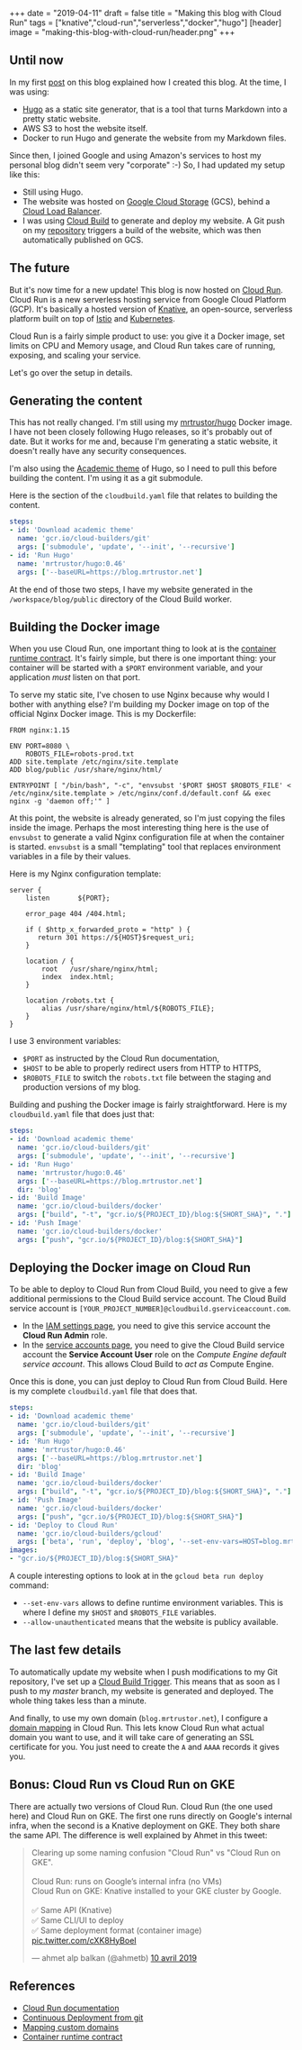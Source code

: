 +++
date = "2019-04-11"
draft = false
title = "Making this blog with Cloud Run"
tags = ["knative","cloud-run","serverless","docker","hugo"]
[header]
image = "making-this-blog-with-cloud-run/header.png"
+++

## Until now

In my first [post](/post/making-this-blog/) on this blog explained how I created
this blog. At the time, I was using:

* [Hugo](https://gohugo.io/) as a static site
generator, that is a tool that turns Markdown into a pretty static website.
* AWS S3 to host the website itself.
* Docker to run Hugo and generate the website from my Markdown files.

Since then, I joined Google and using Amazon's services to host my personal blog
didn't seem very "corporate" :-) So, I had updated my setup like this:

* Still using Hugo.
* The website was hosted on [Google Cloud Storage](https://cloud.google.com/storage/docs/) (GCS),
  behind a [Cloud Load Balancer](https://cloud.google.com/load-balancing/docs/).
* I was using [Cloud Build](https://cloud.google.com/cloud-build/docs/) to
  generate and deploy my website. A Git push on my [repository](https://github.com/MrTrustor/blog)
  triggers a build of the website, which was then automatically published on GCS.

## The future

But it's now time for a new update! This blog is now hosted on [Cloud Run](https://cloud.google.com/run/docs/).
Cloud Run is a new serverless hosting service from Google Cloud Platform (GCP).
It's basically a hosted version of [Knative](https://cloud.google.com/knative/),
an open-source, serverless platform built on top of [Istio](https://istio.io)
and [Kubernetes](https://kubernetes.io).

Cloud Run is a fairly simple product to use: you give it a Docker image, set
limits on CPU and Memory usage, and Cloud Run takes care of running, exposing,
and scaling your service.

Let's go over the setup in details.

## Generating the content

This has not really changed. I'm still using my [mrtrustor/hugo](https://hub.docker.com/r/mrtrustor/hugo)
Docker image. I have not been closely following Hugo releases, so it's probably
out of date. But it works for me and, because I'm generating a static website, it
doesn't really have any security consequences.

I'm also using the [Academic theme](https://themes.gohugo.io/academic/) of Hugo,
so I need to pull this before building the content. I'm using it as a git submodule.

Here is the section of the `cloudbuild.yaml` file that relates to building the
content.

```yaml
steps:
- id: 'Download academic theme'
  name: 'gcr.io/cloud-builders/git'
  args: ['submodule', 'update', '--init', '--recursive']
- id: 'Run Hugo'
  name: 'mrtrustor/hugo:0.46'
  args: ['--baseURL=https://blog.mrtrustor.net']
```

At the end of those two steps, I have my website generated in the
`/workspace/blog/public` directory of the Cloud Build worker.

## Building the Docker image

When you use Cloud Run, one important thing to look at is the
[container runtime contract](https://cloud.google.com/run/docs/reference/container-contract).
It's fairly simple, but there is one important thing: your container will be started
with a `$PORT` environment variable, and your application *must* listen on that
port.

To serve my static site, I've chosen to use Nginx because why would I bother
with anything else? I'm building my Docker image on top of the official
Nginx Docker image. This is my Dockerfile:

```
FROM nginx:1.15

ENV PORT=8080 \
    ROBOTS_FILE=robots-prod.txt
ADD site.template /etc/nginx/site.template
ADD blog/public /usr/share/nginx/html/

ENTRYPOINT [ "/bin/bash", "-c", "envsubst '$PORT $HOST $ROBOTS_FILE' < /etc/nginx/site.template > /etc/nginx/conf.d/default.conf && exec nginx -g 'daemon off;'" ]
```

At this point, the website is already generated, so I'm just copying the files
inside the image. Perhaps the most interesting thing here is the use of
`envsubst` to generate a valid Nginx configuration file at when the container is
started. `envsubst` is a small "templating" tool that replaces environment
variables in a file by their values.

Here is my Nginx configuration template:

```
server {
    listen       ${PORT};

    error_page 404 /404.html;

    if ( $http_x_forwarded_proto = "http" ) {
       return 301 https://${HOST}$request_uri;
    }

    location / {
        root   /usr/share/nginx/html;
        index  index.html;
    }

    location /robots.txt {
        alias /usr/share/nginx/html/${ROBOTS_FILE};
    }
}
```

I use 3 environment variables:

* `$PORT` as instructed by the Cloud Run documentation,
* `$HOST` to be able to properly redirect users from HTTP to HTTPS,
* `$ROBOTS_FILE` to switch the `robots.txt` file between the staging and
  production versions of my blog.

Building and pushing the Docker image is fairly straightforward. Here is my
`cloudbuild.yaml` file that does just that:

```yaml
steps:
- id: 'Download academic theme'
  name: 'gcr.io/cloud-builders/git'
  args: ['submodule', 'update', '--init', '--recursive']
- id: 'Run Hugo'
  name: 'mrtrustor/hugo:0.46'
  args: ['--baseURL=https://blog.mrtrustor.net']
  dir: 'blog'
- id: 'Build Image'
  name: 'gcr.io/cloud-builders/docker'
  args: ["build", "-t", "gcr.io/${PROJECT_ID}/blog:${SHORT_SHA}", "."]
- id: 'Push Image'
  name: 'gcr.io/cloud-builders/docker'
  args: ["push", "gcr.io/${PROJECT_ID}/blog:${SHORT_SHA}"]
```

## Deploying the Docker image on Cloud Run

To be able to deploy to Cloud Run from Cloud Build, you need to give a few
additional permissions to the Cloud Build service account. The Cloud Build
service account is `[YOUR_PROJECT_NUMBER]@cloudbuild.gserviceaccount.com`.

* In the [IAM settings page](https://console.cloud.google.com/iam-admin/iam),
  you need to give this service account the **Cloud Run Admin** role.
* In the [service accounts page](https://console.cloud.google.com/iam-admin/serviceaccounts),
  you need to give the Cloud Build service account the **Service Account User**
  role on the *Compute Engine default service account*. This allows Cloud Build
  to *act as* Compute Engine.

Once this is done, you can just deploy to Cloud Run from Cloud Build. Here is
my complete `cloudbuild.yaml` file that does that.

```yaml
steps:
- id: 'Download academic theme'
  name: 'gcr.io/cloud-builders/git'
  args: ['submodule', 'update', '--init', '--recursive']
- id: 'Run Hugo'
  name: 'mrtrustor/hugo:0.46'
  args: ['--baseURL=https://blog.mrtrustor.net']
  dir: 'blog'
- id: 'Build Image'
  name: 'gcr.io/cloud-builders/docker'
  args: ["build", "-t", "gcr.io/${PROJECT_ID}/blog:${SHORT_SHA}", "."]
- id: 'Push Image'
  name: 'gcr.io/cloud-builders/docker'
  args: ["push", "gcr.io/${PROJECT_ID}/blog:${SHORT_SHA}"]
- id: 'Deploy to Cloud Run'
  name: 'gcr.io/cloud-builders/gcloud'
  args: ['beta', 'run', 'deploy', 'blog', '--set-env-vars=HOST=blog.mrtrustor.net,ROBOTS_FILE=robots-prod.txt', '--image', 'gcr.io/${PROJECT_ID}/blog:${SHORT_SHA}', '--allow-unauthenticated', '--region', 'us-central1']
images:
- "gcr.io/${PROJECT_ID}/blog:${SHORT_SHA}"
```

A couple interesting options to look at in the `gcloud beta run deploy` command:

* `--set-env-vars` allows to define runtime environment variables. This is where
  I define my `$HOST` and `$ROBOTS_FILE` variables.
* `--allow-unauthenticated` means that the website is publicy available.

## The last few details

To automatically update my website when I push modifications to my Git
repository, I've set up a [Cloud Build Trigger](https://cloud.google.com/cloud-build/docs/running-builds/automate-builds). This means that as soon as I
push to my *master* branch, my website is generated and deployed. The whole
thing takes less than a minute.

And finally, to use my own domain (`blog.mrtrustor.net`), I configure a
[domain mapping](https://cloud.google.com/run/docs/mapping-custom-domains) in
Cloud Run. This lets know Cloud Run what actual domain you want to use, and it
will take care of generating an SSL certificate for you. You just need to create
the `A` and `AAAA` records it gives you.

## Bonus: Cloud Run vs Cloud Run on GKE

There are actually two versions of Cloud Run. Cloud Run (the one used here) and
Cloud Run on GKE. The first one runs directly on Google's internal infra, when
the second is a Knative deployment on GKE. They both share the same API. The
difference is well explained by Ahmet in this tweet:

<blockquote class="twitter-tweet" data-lang="fr"><p lang="en" dir="ltr">Clearing up some naming confusion &quot;Cloud Run&quot; vs &quot;Cloud Run on GKE&quot;.<br><br>Cloud Run: runs on Google’s internal infra (no VMs)<br>Cloud Run on GKE: Knative installed to your GKE cluster by Google.<br><br>✅ Same API (Knative)<br>✅ Same CLI/UI to deploy<br>✅ Same deployment format (container image) <a href="https://t.co/cXK8HyBoeI">pic.twitter.com/cXK8HyBoeI</a></p>&mdash; ahmet alp balkan (@ahmetb) <a href="https://twitter.com/ahmetb/status/1116041166359654400?ref_src=twsrc%5Etfw">10 avril 2019</a></blockquote>
<script async src="https://platform.twitter.com/widgets.js" charset="utf-8"></script>


## References

* [Cloud Run documentation](https://cloud.google.com/run/docs/)
* [Continuous Deployment from git](https://cloud.google.com/run/docs/continuous-deployment)
* [Mapping custom domains](https://cloud.google.com/run/docs/mapping-custom-domains)
* [Container runtime contract](https://cloud.google.com/run/docs/reference/container-contract)